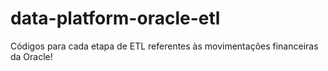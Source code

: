 # data-platform-oracle-etl
Códigos para cada etapa de ETL referentes às movimentações financeiras da Oracle!
